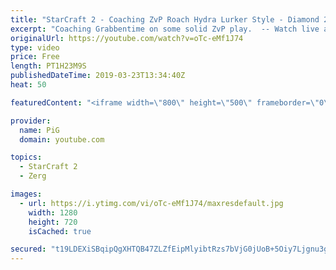 ```yaml
---
title: "StarCraft 2 - Coaching ZvP Roach Hydra Lurker Style - Diamond 2"
excerpt: "Coaching Grabbentime on some solid ZvP play.  -- Watch live at https://www.twitch.tv/x5_pig My NEW HP: https://pigstarcraft.com/ My Twitter: https://twitter.com/x5_PiG My Instagram: https://www.instagram.com/pigsc2/ My Facebook: https://www.facebook.com/PiGSC2/  Link to my Discord: https://discordapp.com/invite/SkhbzCM"
originalUrl: https://youtube.com/watch?v=oTc-eMf1J74
type: video
price: Free
length: PT1H23M9S
publishedDateTime: 2019-03-23T13:34:40Z
heat: 50

featuredContent: "<iframe width=\"800\" height=\"500\" frameborder=\"0\" src=\"https://www.youtube.com/embed/oTc-eMf1J74\" allow=\"accelerometer; autoplay; encrypted-media; gyroscope; picture-in-picture\" allowfullscreen></iframe>"

provider:
  name: PiG
  domain: youtube.com

topics:
  - StarCraft 2
  - Zerg

images:
  - url: https://i.ytimg.com/vi/oTc-eMf1J74/maxresdefault.jpg
    width: 1280
    height: 720
    isCached: true

secured: "t19LDEXiSBqipQgXHTQB47ZLZfEipMlyibtRzs7bVjG0jUoB+5Oiy7Ljgnu3g8K7x8j0KST62U9zQKn4edjGN1nfdRHrx7vXVYxAYvsg06YE2IozkskAznjyeZy2tk7wOJBVj2bUJifxENwUVa+3NA39M+DrtAtWqWWRXvEdMoQ/S2lL5QSleZMAixHM37G7A3uIBUcNRGfkItr89nU5lKZ9utw/NTuHgCq3BowZ889GHpuzeP+NBl3WOdDa9V5pM+i9NZSm89nrY67HTxklFHIL5cH0VmyyDyKKQP7NOkXMMsjCyVjds+wKIkRPKJn04A13mJIU+MYSU12l2LLJ4muO0G6+vPzqHoQNIgH7rUeWAFiwB4wJCwVp5LKt5fDHyGndqGwuIfmfqpGz9PsQQcZAVSCVcYfWXjIUeX/izoo=;r4iICsX7XI1CdHlAlp1xDQ=="
---
```


